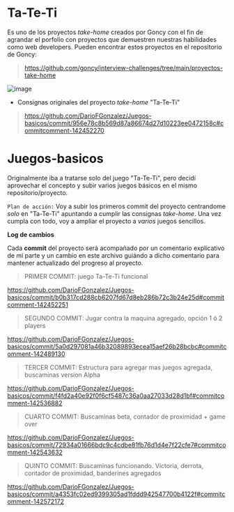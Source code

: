 # **Ta-Te-Ti**

Es uno de los proyectos _take-home_ creados por Goncy con el fin de agrandar el porfolio con proyectos que demuestren nuestras habilidades como web developers. Pueden encontrar estos proyectos en el repositorio de Goncy:
> https://github.com/goncy/interview-challenges/tree/main/proyectos-take-home

![image](https://github.com/DarioFGonzalez/Juegos-basicos/assets/135393251/333ea133-32c2-43e6-ac0b-8d4c160ebc78)

- Consignas originales del proyecto _take-home_ "Ta-Te-Ti"
> https://github.com/DarioFGonzalez/Juegos-basicos/commit/956e78c8b569d87a86674d27d10223ee0472158c#commitcomment-142452270

# Juegos-basicos

Originalmente iba a tratarse solo del juego "Ta-Te-Ti", pero decidí aprovechar el concepto y subir varios juegos básicos en el mismo repositorio/proyecto.

``Plan de acción:``
Voy a subir los primeros commit del proyecto centrandome _solo_ en "Ta-Te-Ti" apuntando a cumplir las consignas *_take-home_*. Una vez cumpla con todo, voy a ampliar el proyecto a *varios* juegos sencillos.

**Log de cambios**

Cada **commit** del proyecto será acompañado por un comentario explicativo de mi parte y un cambio en este archivo guiándo a dicho comentario para mantener actualizado del progreso al proyecto.

> PRIMER COMMIT: juego Ta-Te-Ti funcional

https://github.com/DarioFGonzalez/Juegos-basicos/commit/b0b317cd288cb6207fd67d8eb286b72c3b24e25d#commitcomment-142452251

> SEGUNDO COMMIT: Jugar contra la maquina agregado, opción 1 ó 2 players

https://github.com/DarioFGonzalez/Juegos-basicos/commit/5a0d297081a46b32089893ecea15aef26b28bcbc#commitcomment-142489130

> TERCER COMMIT: Estructura para agregar mas juegos agregada, buscaminas version Alpha

https://github.com/DarioFGonzalez/Juegos-basicos/commit/f4fd2a40e92f0f6cf5487c36a0aa27033d28d1bf#commitcomment-142536882

> CUARTO COMMIT: Buscaminas beta, contador de proximidad + game over

https://github.com/DarioFGonzalez/Juegos-basicos/commit/72934a01666bdc9c4cdbe81fb76d1d4e7f22cfe7#commitcomment-142543632

> QUINTO COMMIT: Buscaminas funcionando. Victoria, derrota, contador de proximidad, banderines agregados

https://github.com/DarioFGonzalez/Juegos-basicos/commit/a4353fc02ed9399305ad1fddd942547700b4122f#commitcomment-142572172
